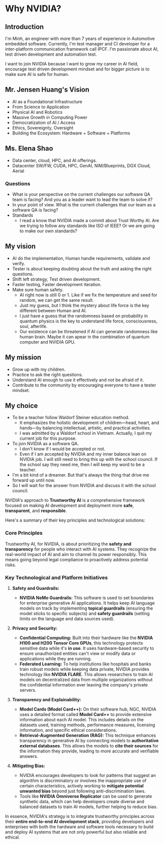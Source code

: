 # Why NVIDIA?

## Introduction

I'm Minh, an engineer with more than 7 years of experience in Automotive embedded software. Currently, I'm test manager and CI developer for a inter-platform communication framework call IPCF. I'm passionate about AI, test driven development and automation test.

I want to join NVIDIA because I want to grow my career in AI field, encourage test driven development mindset and for bigger picture is to make sure AI is safe for human.

## Mr. Jensen Huang's Vision

- AI as a Foundational Infrastructure
- From Science to Application
- Physical AI and Robotics
- Massive Growth in Computing Power
- Democratization of AI / Access
- Ethics, Sovereignty, Oversight
- Building the Ecosystem: Hardware + Software + Platforms

## Ms. Elena Shao

- Data center, cloud, HPC, and AI offerings.
- Datacenter SW/FW, CUDA, HPC, GenAI, NIM/Blueprints, DGX Cloud, Aerial

### Questions

- What is your perspective on the current challenges our software QA team is facing? And you as a leader want to lead the team to solve it?
- In your point of view. What is the current challenges that our team as a software QA is facing?
- Standards
  - I read a know that NVIDIA made a commit about Trust Worthy AI. Are we trying to follow any standards like ISO of IEEE? Or we are going to make our own standards?

## My vision

- AI do the implementation, Human handle requirements, validate and verify.
- Tester is about keeping doubting about the truth and asking the right questions.
- Shift left strategy, Test driven development.
- Faster testing, Faster development iteration.
- Make sure human safety.
  - AI right now is still 0 or 1. Like if we fix the temperature and seed for random, we can get the same result.
  - Just my guess, but I think the mystery about life force is the key different between Human and AI.
  - I just have a guess that the randomness based on probability in quantum physics is the key to understand life force, consciousness, soul, afterlife.
  - Our existence can be threatened if AI can generate randomness like human brain. Maybe it can apear in the combination of quantum computer and NVIDIA GPU.

## My mission

- Grow up with my children.
- Practice to ask the right questions.
- Understand AI enough to use it effectively and not be afraid of it.
- Contribute to the community by encouraging everyone to have a tester mindset.

## My choice

- To be a teacher follow Waldorf Steiner education method.
  - It emphasizes the holistic development of children—head, heart, and hands—by balancing intellectual, artistic, and practical activities.
  - I was admitted by a Waldorf school in Vietnam. Actually, I quit my current job for this purpose.
- To join NVIDIA as a software QA.
  - I don't know if I would be accepted or not.
  - Even if I am accepted by NVIDIA and my inner balance lean on NVIDIA job. I will still need to bring this up with the school council. If the school say they need me, then I will keep my word to be a teacher.
- I'm a bit kind of a dreamer. But that's always the thing that drive me forward up until now.
- So I will wait for the answer from NVIDIA and discuss it with the school council.

NVIDIA's approach to **Trustworthy AI** is a comprehensive framework focused on making AI development and deployment more **safe**, **transparent**, and **responsible**.

Here's a summary of their key principles and technological solutions:

### Core Principles

Trustworthy AI, for NVIDIA, is about prioritizing the **safety and transparency** for people who interact with AI systems. They recognize the real-world impact of AI and aim to channel its power responsibly. This means going beyond legal compliance to proactively address potential risks.

### Key Technological and Platform Initiatives

1. **Safety and Guardrails:**
    - **NVIDIA NeMo Guardrails:** This software is used to set boundaries for enterprise generative AI applications. It helps keep AI language models on track by implementing **topical guardrails** (ensuring the model sticks to specific subjects) and **safety guardrails** (setting limits on the language and data sources used).

2. **Privacy and Security:**
    - **Confidential Computing:** Built into their hardware like the **NVIDIA H100 and H200 Tensor Core GPUs**, this technology protects sensitive data while it's **in use**. It uses hardware-based security to ensure unauthorized entities can't view or modify data or applications while they are running.
    - **Federated Learning:** To help institutions like hospitals and banks train robust models while keeping data private, NVIDIA provides technology like **NVIDIA FLARE**. This allows researchers to train AI models on decentralized data from multiple organizations without the confidential information ever leaving the company's private servers.

3. **Transparency and Explainability:**
    - **Model Cards (Model Card++):** On their software hub, NGC, NVIDIA uses a detailed format called **Model Card++** to provide extensive information about each AI model. This includes details on the datasets used, training methods, performance measures, licensing information, and specific ethical considerations.
    - **Retrieval-Augmented Generation (RAG):** This technique enhances transparency in generative AI by connecting models to **authoritative external databases**. This allows the models to **cite their sources** for the information they provide, leading to more accurate and verifiable answers.

4. **Mitigating Bias:**
    - NVIDIA encourages developers to look for patterns that suggest an algorithm is discriminatory or involves the inappropriate use of certain characteristics, actively working to **mitigate potential unwanted bias** beyond just following anti-discrimination laws.
    - Tools like **NVIDIA Omniverse Replicator** can be used to generate synthetic data, which can help developers create diverse and balanced datasets to train AI models, further helping to reduce bias.

In essence, NVIDIA's strategy is to integrate trustworthy principles across their **entire end-to-end AI development stack**, providing developers and enterprises with both the hardware and software tools necessary to build and deploy AI systems that are not only powerful but also reliable and ethical.
